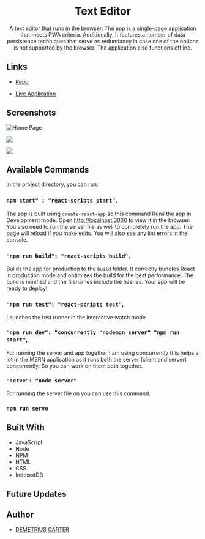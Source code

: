 <h1 align="center">Text Editor</h1>

 <p align="center">A text editor that runs in the browser. The app is a single-page application that meets PWA criteria. Additionally, it features a number of data persistence techniques that serve as redundancy in case one of the options is not supported by the browser. The application also functions offline.</p>

 ## Links

 - [Repo](https://github.com/DEMETRIUSCARTER/text-editor)

 - [Live Application](https://github.com/SophiaAramburu/TheFinalCodeDown)

 ## Screenshots

 ![Home Page](/screenshots/1.png "Home Page")

 ![](/screenshots/2.png)

 ![](/screenshots/3.png)

 ## Available Commands

 In the project directory, you can run:

 ### `npm start" : "react-scripts start"`,

 The app is built using `create-react-app` so this command Runs the app in Development mode. Open [http://localhost:3000](http://localhost:3000) to view it in the browser. You also need to run the server file as well to completely run the app. The page will reload if you make edits.
 You will also see any lint errors in the console.

 ### `"npm run build": "react-scripts build"`,

 Builds the app for production to the `build` folder. It correctly bundles React in production mode and optimizes the build for the best performance. The build is minified and the filenames include the hashes. Your app will be ready to deploy!

 ### `"npm run test": "react-scripts test"`,

 Launches the test runner in the interactive watch mode.

 ### `"npm run dev": "concurrently "nodemon server" "npm run start"`,

 For running the server and app together I am using concurrently this helps a lot in the MERN application as it runs both the server (client and server) concurrently. So you can work on them both together.

 ### `"serve": "node server"`

 For running the server file on you can use this command.

 ### `npm run serve`

 ## Built With

 - JavaScript
 - Node
 - NPM
 - HTML
 - CSS
 - IndexedDB

 ## Future Updates



 ## Author

 - [DEMETRIUS CARTER]([www.github.com/](https://github.com/DEMETRIUSCARTER))
